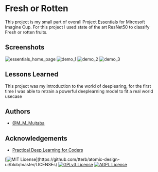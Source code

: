 

# Fresh or Rotten

This project is my small part of overall Project [Essentials](https://github.com/iAmmarTahir/essentials) for Mircosoft Imagine Cup. For this project I used state of the art ResNet50 to classify Fresh or rotten fruits.



## Screenshots

![essentials_home_page](https://user-images.githubusercontent.com/48154614/120932410-75eae380-c6aa-11eb-8f7c-797b708d4e60.jpeg)
![demo_1](https://user-images.githubusercontent.com/48154614/120932399-6cfa1200-c6aa-11eb-9374-608c441dd571.jpeg)
![demo_2](https://user-images.githubusercontent.com/48154614/120932401-6ff50280-c6aa-11eb-8840-ffd71e66365a.jpeg)
![demo_3](https://user-images.githubusercontent.com/48154614/120932402-71bec600-c6aa-11eb-895b-15b5f82c2b58.jpeg)

  
## Lessons Learned

This project was my introduction to the world of deeplearing, for the first time I was able to retrain a powerful deeplearning model to fit a real world usecase
## Authors

- [@M_M_Mujtaba](https://twitter.com/M_M_Mujtaba)

## Acknowledgements

 - [Practical Deep Learning for Coders](https://course.fast.ai/)




[![MIT License](https://img.shields.io/apm/l/atomic-design-ui.svg?)](https://github.com/tterb/atomic-design-ui/blob/master/LICENSEs)
[![GPLv3 License](https://img.shields.io/badge/License-GPL%20v3-yellow.svg)](https://opensource.org/licenses/)
[![AGPL License](https://img.shields.io/badge/license-AGPL-blue.svg)](http://www.gnu.org/licenses/agpl-3.0)

  
